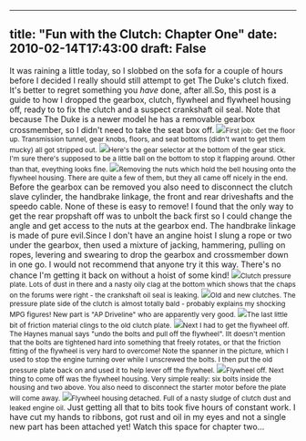 
---
title: "Fun with the Clutch: Chapter One"
date: 2010-02-14T17:43:00
draft: False
---


It was raining a little today, so I slobbed on the sofa for a couple of hours before I decided I really should still attempt to get The Duke's clutch fixed.  It's better to regret something you <span style="font-style: italic;">have</span> done, after all.So, this post is a guide to how I dropped the gearbox, clutch, flywheel and flywheel housing off, ready to to fix the clutch and a suspect crankshaft oil seal.  Note that because The Duke is a newer model he has a removable gearbox crossmember, so I didn't need to take the seat box off.
<a href="http://3.bp.blogspot.com/_62oTnOHwOSo/S3g2W_WduTI/AAAAAAAACCk/c7izjvHBUCY/s1600-h/IMG_7196-735645.JPG"><img src="http://3.bp.blogspot.com/_62oTnOHwOSo/S3g2W_WduTI/AAAAAAAACCk/c7izjvHBUCY/s320/IMG_7196-735645.JPG"/></a><span style="font-size:85%;">First job:  Get the floor up.  Transmission tunnel, gear knobs, floors, and seat bottoms (didn't want to get them mucky) all got stripped out.</span>
<a href="http://2.bp.blogspot.com/_62oTnOHwOSo/S3g2XdvquOI/AAAAAAAACCs/nbB9jqJM27w/s1600-h/IMG_7200-737674.JPG"><img src="http://2.bp.blogspot.com/_62oTnOHwOSo/S3g2XdvquOI/AAAAAAAACCs/nbB9jqJM27w/s320/IMG_7200-737674.JPG"/></a><span style="font-size:85%;">Here's the gear selector at the bottom of the gear stick.  I'm sure there's supposed to be a little ball on the bottom to stop it flapping around.  Other than that, eveything looks fine.</span>
<a href="http://2.bp.blogspot.com/_62oTnOHwOSo/S3g2X15sLdI/AAAAAAAACC0/pCVc0iFYXGY/s1600-h/IMG_7208-738955.JPG"><img src="http://2.bp.blogspot.com/_62oTnOHwOSo/S3g2X15sLdI/AAAAAAAACC0/pCVc0iFYXGY/s320/IMG_7208-738955.JPG"/></a><span style="font-size:85%;">Removing the nuts which hold the bell housing onto the flywheel housing.  There are quite a few of them, but they all came off nicely in the end.</span><span style="font-size:85%;">
</span>Before the gearbox can be removed you also need to disconnect the clutch slave cylinder, the handbrake linkage, the front and rear driveshafts and the speedo cable.  None of these is easy to remove!  I found that the only way to get the rear propshaft off was to unbolt the back first so I could change the angle and get access to the nuts at the gearbox end.  The handbrake linkage is made of pure evil.Since I don't have an angine hoist I slung a rope or two under the gearbox, then used a mixture of jacking, hammering, pulling on ropes, levering and swearing to drop the gearbox and crossmember down in one go.  I would not recommend that anyone try it this way.  There's no chance I'm getting it back on without a hoist of some kind!
<a href="http://4.bp.blogspot.com/_62oTnOHwOSo/S3g2Yd8MqAI/AAAAAAAACC8/VNSsu9pSTp0/s1600-h/IMG_7215-741149.JPG"><img src="http://4.bp.blogspot.com/_62oTnOHwOSo/S3g2Yd8MqAI/AAAAAAAACC8/VNSsu9pSTp0/s320/IMG_7215-741149.JPG"/></a><span style="font-size:85%;">Clutch pressure plate.  Lots of dust in there and a nasty oily clag at the bottom which shows that the chaps on the forums were right - the crankshaft oil seal is leaking.</span>
<a href="http://2.bp.blogspot.com/_62oTnOHwOSo/S3g2YsEtMcI/AAAAAAAACDE/2Jobzj3GyVA/s1600-h/IMG_7216-742261.JPG"><img src="http://2.bp.blogspot.com/_62oTnOHwOSo/S3g2YsEtMcI/AAAAAAAACDE/2Jobzj3GyVA/s320/IMG_7216-742261.JPG"/></a><span style="font-size:85%;">Old and new clutches.  The pressure plate side of the clutch is almost totally bald - probably explains my shocking MPG figures!  New part is "AP Driveline" who are apparently very good.</span>
<a href="http://3.bp.blogspot.com/_62oTnOHwOSo/S3g2ZP6QBkI/AAAAAAAACDM/d5At8f9vGkA/s1600-h/IMG_7219-744468.JPG"><img src="http://3.bp.blogspot.com/_62oTnOHwOSo/S3g2ZP6QBkI/AAAAAAAACDM/d5At8f9vGkA/s320/IMG_7219-744468.JPG"/></a><span style="font-size:85%;">The last little bit of friction material clings to the old clutch plate.</span>
<a href="http://3.bp.blogspot.com/_62oTnOHwOSo/S3g2ZlL-JdI/AAAAAAAACDU/ArxvGIr___0/s1600-h/IMG_7231-745877.JPG"><img src="http://3.bp.blogspot.com/_62oTnOHwOSo/S3g2ZlL-JdI/AAAAAAAACDU/ArxvGIr___0/s320/IMG_7231-745877.JPG"/></a><span style="font-size:85%;">Next I had to get the flywheel off.  The Haynes manual says "undo the bolts and pull off the flywheel".  IIt doesn't mention that the bolts are tightened hard into something that freely rotates, or that the friction fitting of the flywheel is very hard to overcome!  Note the spanner in the picture, which I used to stop the engine turning over while I unscrewed the bolts.  I then put the old pressure plate back on and used it to help lever off the flywheel.</span>
<a href="http://1.bp.blogspot.com/_62oTnOHwOSo/S3g2ZxHjrWI/AAAAAAAACDc/5c-H99o2n4M/s1600-h/IMG_7238-747099.JPG"><img src="http://1.bp.blogspot.com/_62oTnOHwOSo/S3g2ZxHjrWI/AAAAAAAACDc/5c-H99o2n4M/s320/IMG_7238-747099.JPG"/></a><span style="font-size:85%;">Flywheel off.  Next thing to come off was the flywheel housing.  Very simple really:  six bolts inside the housing and two above.  You also need to disconnect the starter motor before the plate will come away.</span>
<a href="http://4.bp.blogspot.com/_62oTnOHwOSo/S3g2aOzZMPI/AAAAAAAACDk/3l7wHajF_Kg/s1600-h/IMG_7242-748362.JPG"><img src="http://4.bp.blogspot.com/_62oTnOHwOSo/S3g2aOzZMPI/AAAAAAAACDk/3l7wHajF_Kg/s320/IMG_7242-748362.JPG"/></a><span style="font-size:85%;">Flywheel housing detached.  Full of a nasty sludge of clutch dust and leaked engine oil.</span><span style="font-size:85%;">
</span>Just getting all that to bits took five hours of constant work.  I have cut my hands to ribbons, got rust and oil in my eyes and not a single new part has been attached yet!  Watch this space for chapter two...
